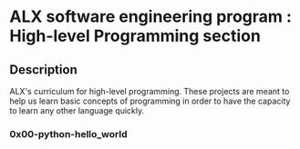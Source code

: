 # ALX software engineering program : High-level Programming section

## Description
ALX's curriculum for high-level programming. These projects are meant to help us learn basic concepts of programming in order to have the capacity to learn any other language quickly.

### 0x00-python-hello_world
